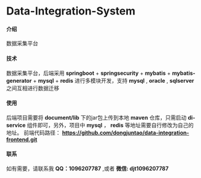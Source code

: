 # Data-Integration-System

#### 介绍
数据采集平台

#### 技术
数据采集平台，后端采用 **springboot** + **springsecurity** + **mybatis** +  **mybatis-generator** +  **mysql** +  **redis** 进行多模块开发，支持 **mysql** , **oracle** , **sqlserver** 之间互相进行数据迁移

#### 使用
后端项目需要将 **document/lib** 下的jar包上传到本地 **maven** 仓库，只需启动 **di-service** 组件即可，另外，项目中 **mysql** ， **redis** 等地址需要自行修改为自己的地址。 
前端代码路径： **https://github.com/dongjuntao/data-integration-frontend.git** 

#### 联系
如有需要，请联系我 **QQ：1096207787** ,或者 **微信: djt1096207787** 
